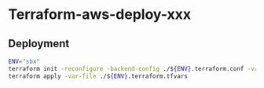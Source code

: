 # Terraform-aws-deploy-xxx

## Deployment

```bash
ENV="sbx"
terraform init -reconfigure -backend-config ./${ENV}.terraform.conf -var-file ./${ENV}.terraform.tfvars
terraform apply -var-file ./${ENV}.terraform.tfvars
```